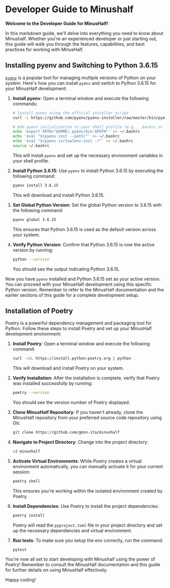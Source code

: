 # Developer Guide to Minushalf

**Welcome to the Developer Guide for MinusHalf!**

In this markdown guide, we'll delve into everything you need to know about Minushalf. Whether you're an experienced developer or just starting out, this guide will walk you through the features, capabilities, and best practices for working with MinusHalf. 

## Installing pyenv and Switching to Python 3.6.15

[`pyenv`](https://github.com/pyenv/pyenv) is a popular tool for managing multiple versions of Python on your system. Here's how you can install `pyenv` and switch to Python 3.6.15 for your MinusHalf development:

1. **Install pyenv**: Open a terminal window and execute the following commands:

   ```bash
   # Install pyenv using the official installer script
   curl -L https://github.com/pyenv/pyenv-installer/raw/master/bin/pyenv-installer | bash

   # Add pyenv initialization to your shell profile (e.g., .bashrc or .zshrc)
   echo 'export PATH="$HOME/.pyenv/bin:$PATH"' >> ~/.bashrc
   echo 'eval "$(pyenv init --path)"' >> ~/.bashrc
   echo 'eval "$(pyenv virtualenv-init -)"' >> ~/.bashrc
   source ~/.bashrc
   ```

   This will install `pyenv` and set up the necessary environment variables in your shell profile.

2. **Install Python 3.6.15**: Use `pyenv` to install Python 3.6.15 by executing the following command:

   ```bash
   pyenv install 3.6.15
   ```

   This will download and install Python 3.6.15.

3. **Set Global Python Version**: Set the global Python version to 3.6.15 with the following command:

   ```bash
   pyenv global 3.6.15
   ```

   This ensures that Python 3.6.15 is used as the default version across your system.

4. **Verify Python Version**: Confirm that Python 3.6.15 is now the active version by running:

   ```bash
   python --version
   ```

   You should see the output indicating Python 3.6.15.

Now you have `pyenv` installed and Python 3.6.15 set as your active version. You can proceed with your MinusHalf development using this specific Python version. Remember to refer to the MinusHalf documentation and the earlier sections of this guide for a complete development setup.


## Installation of Poetry

Poetry is a powerful dependency management and packaging tool for Python. Follow these steps to install Poetry and set up your MinusHalf development environment:

1. **Install Poetry**: Open a terminal window and execute the following command:

   ```bash
   curl -sSL https://install.python-poetry.org | python -
   ```

   This will download and install Poetry on your system.

2. **Verify Installation**: After the installation is complete, verify that Poetry was installed successfully by running:

   ```bash
   poetry --version
   ```

   You should see the version number of Poetry displayed.

3. **Clone MinusHalf Repository**: If you haven't already, clone the MinusHalf repository from your preferred source code repository using Git:

   ```bash
   git clone https://github.com/gmsn-ita/minushalf
   ```

4. **Navigate to Project Directory**: Change into the project directory:

   ```bash
   cd minushalf
   ```

5. **Activate Virtual Environments**: While Poetry creates a virtual environment automatically, you can manually activate it for your current session:

   ```bash
   poetry shell
   ```

   This ensures you're working within the isolated environment created by Poetry.

6. **Install Dependencies**: Use Poetry to install the project dependencies:

   ```bash
   poetry install
   ```

   Poetry will read the `pyproject.toml` file in your project directory and set up the necessary dependencies and virtual environment.

6. **Run tests**: To make sure you setup the env correctly, run the command:

   ```bash
   pytest
   ```

You're now all set to start developing with Minushalf using the power of Poetry! Remember to consult the MinusHalf documentation and this guide for further details on using MinusHalf effectively.

Happy coding!
